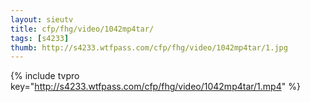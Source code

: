```yaml
--- 
layout: sieutv
title: cfp/fhg/video/1042mp4tar/
tags: [s4233]
thumb: http://s4233.wtfpass.com/cfp/fhg/video/1042mp4tar/1.jpg
---
```

{% include tvpro key="http://s4233.wtfpass.com/cfp/fhg/video/1042mp4tar/1.mp4" %} 
